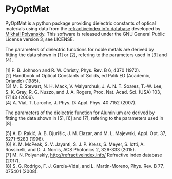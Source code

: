 # PyOptMat
PyOptMat is a python package providing dielectric constants of optical materials
using data from the
[refractiveindex.info database](http://refractiveindex.info/)
developed by [Mikhail Polyanskiy](https://github.com/polyanskiy).
This software is released under the GNU General Public License version 3,
see LICENSE.

The parameters of dielectric functions for noble metals are derived by fitting
the data shown in [1] or [2], refering to the parameters used in [3] and [4].

[1] P. B. Johnson and R. W. Christy, Phys. Rev. B 6, 4370 (1972).  
[2] Handbook of Optical Constants of Solids, ed Palik ED (Academic, Orlando)
    (1985).  
[3] M. E. Stewart, N. H. Mack, V. Malyarchuk, J. A. N. T. Soares, T.-W. Lee,
    S. K. Gray, R. G. Nuzzo, and J. A. Rogers,
    Proc. Nat. Acad. Sci. (USA) 103, 17143 (2006).  
[4] A. Vial, T. Laroche, J. Phys. D: Appl. Phys. 40 7152 (2007).

The parameters of the dielectric function for Aluminium are derived by fitting
the data shown in [5], [6] and [7], refering to the parameters used in [8].

[5] A. D. Raki&cacute;, A. B. Djuri&scaron;ic, J. M. Elazar, and M. L. Majewski,
    Appl. Opt. 37, 5271-5283 (1998).  
[6] K. M. McPeak, S. V. Jayanti, S. J. P. Kress, S. Meyer, S. Iotti,
    A. Rossinelli, and D. J. Norris,
    ACS Photonics 2, 326-333 (2015).  
[7] M. N. Polyanskiy, http://refractiveindex.info/
    Refractive index database (2017).  
[8] S. G. Rodrigo, F. J. Garc&iacute;a-Vidal, and L. Mart&iacute;n-Moreno,
    Phys. Rev. B 77, 075401 (2008).
